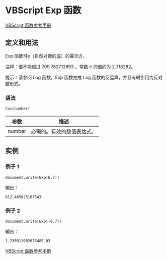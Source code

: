 # VBScript Exp 函数

[VBScript 函数参考手册](/vbscript/vbscript_ref_functions.asp "VBScript 函数")

## 定义和用法

Exp 函数可e（自然对数的底）的幂次方。

注释：值不能超过 709.782712893 。常数 e 的值约为 2.718282。

提示：请参阅 Log 函数。Exp 函数完成 Log 函数的反运算，并且有时引用为反对数形式。

### 语法

```
Cos(number)
```

| 参数 | 描述 |
| --- | --- |
| number | 必需的。有效的数值表达式。 |

## 实例

### 例子 1

```
document.write(Exp(6.7))
```

输出：

```
812.405825167543
```

### 例子 2

```
document.write(Exp(-6.7))
```

输出：

```
1.23091190267348E-03
```

[VBScript 函数参考手册](/vbscript/vbscript_ref_functions.asp "VBScript 函数")

